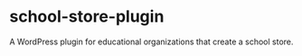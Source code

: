 # school-store-plugin
A WordPress plugin for educational organizations that create a school store. 
